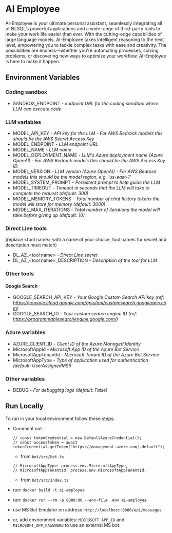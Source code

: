 # AI Employee

AI-Employee is your ultimate personal assistant, seamlessly integrating all of NLSQL’s powerful applications and a wide range of third-party tools to make your work life easier than ever. With the cutting-edge capabilities of large language models, AI-Employee takes intelligent reasoning to the next level, empowering you to tackle complex tasks with ease and creativity. The possibilities are endless—whether you're automating processes, solving problems, or discovering new ways to optimize your workflow, AI-Employee is here to make it happen.

## Environment Variables
### Coding sandbox
* SANDBOX_ENDPOINT - _endpoint URL for the coding sandbox where LLM can execute code_

### LLM variables
* MODEL_API_KEY - _API key for the LLM - For AWS Bedrock models this should be the AWS Secret Access Key_
* MODEL_ENDPOINT - _LLM endpoint URL_
* MODEL_NAME - _LLM name_
* MODEL_DEPLOYMENT_NAME - _LLM's Azure deployment name (Azure OpenAI) - For AWS Bedrock models this should be the AWS Access Key ID._
* MODEL_VERSION - _LLM version (Azure OpenAI) - For AWS Bedrock models this should be the model region, e.g. 'us-east-1'_
* MODEL_SYSTEM_PROMPT - _Persistent prompt to help guide the LLM_
* MODEL_TIMEOUT - _Timeout in seconds that the LLM will take to complete the request (default: 300)_
* MODEL_MEMORY_TOKENS - _Total number of chat history tokens the model will store for memory (default: 3000)_
* MODEL_MAX_ITERATIONS - _Total number of iterations the model will take before giving up (default: 10)_

### Direct Line tools
(replace \<tool name\> with a name of your choice, tool names for secret and description must match)
* DL_AZ_\<tool name\> - _Direct Line secret_
* DL_AZ_\<tool name\>_DESCRIPTION - _Description of the tool for LLM_

### Other tools
#### Google Search
* GOOGLE_SEARCH_API_KEY - _Your Google Custom Search API key (ref: https://console.cloud.google.com/apis/api/customsearch.googleapis.com)_
* GOOGLE_SEARCH_ID - _Your custom search engine ID (ref: https://programmablesearchengine.google.com/)_


### Azure variables
* AZURE_CLIENT_ID - _Client ID of the Azure Managed Identity_
* MicrosoftAppId - _Microsoft App ID of the Azure Bot Service_
* MicrosoftAppTenantId - _Microsoft Tenant ID of the Azure Bot Service_
* MicrosoftAppType - _Type of application used for authentication (default: UserAssignedMSI)_

### Other variables
* DEBUG - _For debugging logs (default: False)_

## Run Locally

To run in your local environment follow these steps:

* Comment out: 
    ```
    // const tokenCredential = new DefaultAzureCredential();
    // const accessToken = await tokenCredential.getToken("https://management.azure.com/.default");
    ```
    - from `bot/src/bot.ts`
    ```
    // MicrosoftAppType: process.env.MicrosoftAppType,
    // MicrosoftAppTenantId: process.env.MicrosoftAppTenantId,
    ```
    - from `bot/src/index.ts`

* run: `docker build -t ai-employee .`

* run: `docker run --rm -p 8080:80 --env-file .env ai-employee`

* use MS Bot Emulator on address `http://localhost:8080/api/messages`

* or, add environment variables: `MICROSOFT_APP_ID` and `MICROSOFT_APP_PASSWORD` to use an external MS bot.
